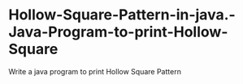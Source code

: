 # Hollow-Square-Pattern-in-java.-Java-Program-to-print-Hollow-Square
Write a java program to print Hollow Square Pattern
